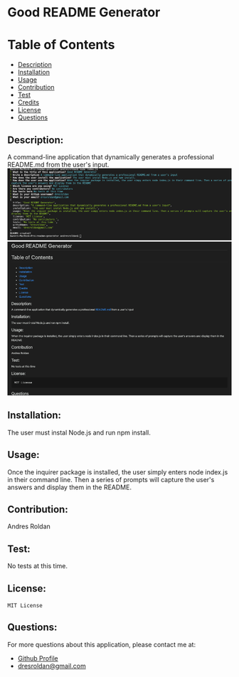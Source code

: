 # Good README Generator


  # Table of Contents 

  - [Description](#description)
  - [Installation](#installation)
  - [Usage](#usage)
  - [Contribution](#contribution)
  - [Test](#test)
  - [Credits](#credits)
  - [License](#license)
  - [Questions](#questions)
  
  ## Description:
  A command-line application that dynamically generates a professional README.md from the user's input.
  ![](assets/commandline.png)
  ![](assets/readmefrontpage.png)  

 ## Installation:
  The user must instal Node.js and run npm install.
  ## Usage:
  Once the inquirer package is installed, the user simply enters node index.js in their command line. Then a series of prompts will capture the user's answers and display them in the README.
  ## Contribution:
  Andres Roldan
  ## Test:
  No tests at this time. 
 ## License:
    MIT License
  
  ## Questions:
  For more questions about this application, please contact me at:
  
  * [Github Profile](http://github.com/dresroldan)
  * dresroldan@gmail.com
      
  